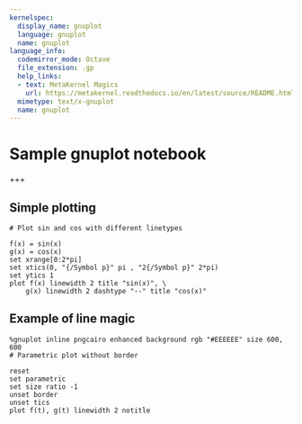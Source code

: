 ```yaml
---
kernelspec:
  display_name: gnuplot
  language: gnuplot
  name: gnuplot
language_info:
  codemirror_mode: Octave
  file_extension: .gp
  help_links:
  - text: MetaKernel Magics
    url: https://metakernel.readthedocs.io/en/latest/source/README.html
  mimetype: text/x-gnuplot
  name: gnuplot
---
```


# Sample gnuplot notebook

+++

## Simple plotting

```{code-cell}
# Plot sin and cos with different linetypes

f(x) = sin(x)
g(x) = cos(x)
set xrange[0:2*pi]
set xtics(0, "{/Symbol p}" pi , "2{/Symbol p}" 2*pi)
set ytics 1
plot f(x) linewidth 2 title "sin(x)", \
    g(x) linewidth 2 dashtype "--" title "cos(x)"
```

## Example of line magic

```{code-cell}
%gnuplot inline pngcairo enhanced background rgb "#EEEEEE" size 600, 600
# Parametric plot without border

reset
set parametric
set size ratio -1
unset border
unset tics
plot f(t), g(t) linewidth 2 notitle
```
